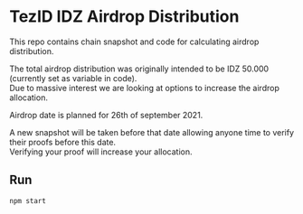 # TezID IDZ Airdrop Distribution

This repo contains chain snapshot and code for calculating airdrop distribution.

The total airdrop distribution was originally intended to be IDZ 50.000 (currently set as variable in code).  
Due to massive interest we are looking at options to increase the airdrop allocation.

Airdrop date is planned for 26th of september 2021.

A new snapshot will be taken before that date allowing anyone time to verify their proofs before this date.  
Verifying your proof will increase your allocation.

## Run

```
npm start
```
